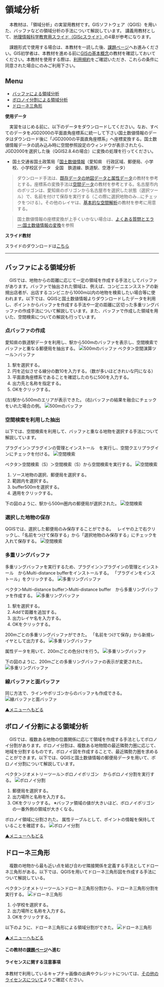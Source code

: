 # 領域分析
　本教材は、「領域分析」の実習用教材です。GISソフトウェア（QGIS）を用いた、バッファなどの領域分析の手法について解説しています。
講義用教材として、[地理情報科学教育用スライド（GIScスライド）]の4章が参考になります。

　課題形式で使用する場合は、本教材を一読した後、[課題ページ]へお進みください。GIS初学者は、本教材を進める前に[GISの基本概念]の教材を確認しておいてください。本教材を使用する際は、[利用規約]をご確認いただき、これらの条件に同意された場合にのみご利用下さい。

[地理情報科学教育用スライド（GIScスライド）]:http://curricula.csis.u-tokyo.ac.jp/slide/4.html
[利用規約]:../../../master/利用規約.md
[GISの基本概念]:../01_GISの基本概念/GISの基本概念.md

**Menu**
------
* [バッファによる領域分析](#バッファによる領域分析)
* [ボロノイ分割による領域分析](#ボロノイ分割による領域分析)
* [ドローネ三角形](#ドローネ三角形)

**使用データ**

　実習をはじめる前に、以下のデータをダウンロードしてください。なお、すべてのデータをJGD2000の平面直角座標系に統一して下さい国土数値情報のデータはダウンロード後に「JGD2000の平面直角座標系」へ座標変換する。国土数値情報データの読み込み時に空間参照設定のウィンドウが表示されたら、JGD2000を選択した後（QGIS2.8.4の場合）に変換の処理を行ってください。

* 国土交通省国土政策局「[国土数値情報]（愛知県　行政区域、郵便局、小学校、小学校区データ　全国　鉄道線、鉄道駅、空港データ）

>ダウンロード手法は、[既存データの地図データと属性データ]の教材を参考とする。座標系の変換手法は[空間データ]の教材を参考とする。名古屋市内のポリゴンは、愛知県のポリゴンから名古屋市を選択した状態（選択ツール）で、名前を付けて保存を実行する（この際に選択地物のみ...にチェックをつける）。その他のレイヤは、[基本的な空間解析]の教材を参考に用意する。

>国土数値情報の座標変換が上手くいかない場合は、[よくある質問とエラー:国土数値情報の変換](../よくある質問とエラー/よくある質問とエラー.md#国土数値情報の変換)を参照

[国土数値情報]:http://nlftp.mlit.go.jp/ksj/index.html

**スライド教材**

スライドのダウンロードは[こちら](https://raw.githubusercontent.com/yamauchi-inochu/demo/master/GIS%E3%82%AA%E3%83%BC%E3%83%97%E3%83%B3%E6%95%99%E6%9D%90/13_%E9%A0%98%E5%9F%9F%E5%88%86%E6%9E%90/%E9%A0%98%E5%9F%9F%E5%88%86%E6%9E%90.pptx)

---

## バッファによる領域分析
　GISでは、地物からの距離に応じて一定の領域を作成する手法としてバッファがあります。バッファで抽出された領域は、例えば、コンビニエンスストアの新規出店者が、出店するコンビニから1000m以内の地物を検索したい場合等に使われます。以下では、QGISと国土数値情報よりダウンロードしたデータを利用し、ポイントからバッファを作成する手法や一定の距離に区切った多重リングバッファの作成手法について解説しています。また、バッファで作成した領域を用いた、空間検索についての解説も行っています。

### 点バッファの作成
愛知県の鉄道駅データを利用し、駅から500mのバッファを表示し、空間検索でバッファと重なる郵便局を抽出する。
![500mのバッファ](pic/13pic_1.png)
ベクタ＞空間演算ツール＞バッファ
1. 駅を選択する。
2. 円を近似させる線分の数10を入力する。（数が多いほどきれいな円になる）
3. 平面直角座標系であることを確認したのちに500を入力する。
4. 出力先と名称を指定する。
5. OKをクリックする。

(左)駅から500mのエリアが表示できた。
(右)バッファの結果を融合にチェックをいれた場合の例。
![500mのバッファ](pic/13pic_2.png)

### 空間検索を利用した抽出
以下では、空間検索を利用して、バッファと重なる地物を選択する手法について解説しています。

プラグイン＞プラグインの管理とインストール　を実行し、空間クエリプラグインにチェックを付ける。
![空間検索](pic/13pic_3.png)

ベクタ＞空間検索（S）＞空間検索（S）から空間検索を実行する。
![空間検索](pic/13pic_4.png)
1. ソース地物の選択、郵便局を選択する。
2. 範囲内を選択する。
3. buffer500mを選択する。
4. 適用をクリックする。

下の図のように、駅から500m圏内の郵便局が選択された。
![空間検索](pic/13pic_5.png)

### 選択した地物の保存
QGISでは、選択した郵便局のみ保存することができる。  
レイヤの上で右クリックし、「名前をつけて保存する」から「選択地物のみ保存する」にチェックを入れて保存する。
![空間検索](pic/13pic_6.png)

### 多重リングバッファ
多重リングバッファを実行するため、プラグイン＞プラグインの管理とインストール　からMulti-distance bufferをインストールする。
「プラグインをインストール」をクリックする。
![多重リングバッファ](pic/13pic_7.png)

ベクタ＞Multi-distance buffer＞Multi-distance buffer　から多重リングバッファを作成する。
![多重リングバッファ](pic/13pic_8.png)
1. 駅を選択する。
2. Addで距離を追加する。
3. 出力レイヤ名を入力する。
4. OKをクリックする。

200mごとの多重リングバッファができた。
「名前をつけて保存」から新規レイヤとして出力する。
![多重リングバッファ](pic/13pic_9.png)

属性データを用いて、200mごとの色分けを行う。
![多重リングバッファ](pic/13pic_10.png)

下の図のように、200mごとの多重リングバッファの表示が変更された。  
![多重リングバッファ](pic/13pic_11.png)

### 線バッファと面バッファ
同じ方法で、ラインやポリゴンからのバッファも作成できる。
![線バッファと面バッファ](pic/13pic_12.png)

[▲メニューへもどる]

## ボロノイ分割による領域分析
　GISでは、複数ある地物の位置関係に応じて領域を作成する手法としてボロノイ分割があります。ボロノイ分割は、複数ある地物間の最近隣勢力圏に応じて、地域を分割するものです。ボロノイ図を作成することで、最近隣勢力圏を求めることができます。以下では、QGISと国土数値情報の郵便局データを用いて、ボロノイ分割について解説しています。

ベクタ＞ジオメトリーツール＞ボロノイポリゴン　からボロノイ分割を実行する。
![ボロノイ分割](pic/13pic_13.png)
1. 郵便局を選択する。  
2. 出力場所と名称を入力する。
3. OKをクリックする。
※バッファ領域の値が大きいほど、ボロノイポリゴンの一番外側の領域が大きくなる。

ボロノイ領域に分割された。
属性テーブルとして、ポイントの情報を保持していることを確認する。
![ボロノイ分割](pic/13pic_14.png)

[▲メニューへもどる]

## ドローネ三角形
　複数の地物から最も近い点を結び合わせ隣接関係を定義する手法としてドローネ三角形がある。以下では、QGISを用いてドローネ三角形図を作成する手法について解説している。

ベクタ＞ジオメトリーツール＞ドローネ三角形分割から、ドローネ三角形分割を実行する。
![ドローネ三角形](pic/13pic_16.png)
1. 小学校を選択する。
2. 出力場所と名称を入力する。
3. OKをクリックする。

以下のように、ドローネ三角形による領域分割ができた。
![ドローネ三角形](pic/13pic_17.png)

[▲メニューへもどる]

#### この教材の[課題ページ]へ進む

#### ライセンスに関する注意事項
本教材で利用しているキャプチャ画像の出典やクレジットについては、[その他のライセンスについて]よりご確認ください。

[▲メニューへもどる]:領域分析.md#menu
[その他のライセンスについて]:../その他のライセンスについて.md
[既存データの地図データと属性データ]:../07_既存データの地図データと属性データ/既存データの地図データと属性データ.md
[空間データ]:../08_空間データ/空間データ.md
[基本的な空間解析]:../13_基本的な空間解析/基本的な空間解析.md
[課題ページ]:../課題/課題ページ/領域分析.md
